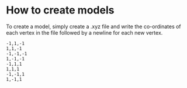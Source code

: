 # How to create models

To create a model, simply create a .xyz file and write the co-ordinates of each vertex in the file followed by a newline for each new vertex.

```
-1,1,-1
1,1,-1
-1,-1,-1
1,-1,-1
-1,1,1
1,1,1
-1,-1,1
1,-1,1
```